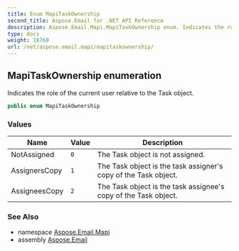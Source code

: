 ```yaml
---
title: Enum MapiTaskOwnership
second_title: Aspose.Email for .NET API Reference
description: Aspose.Email.Mapi.MapiTaskOwnership enum. Indicates the role of the current user relative to the Task object
type: docs
weight: 18760
url: /net/aspose.email.mapi/mapitaskownership/
---
```

## MapiTaskOwnership enumeration

Indicates the role of the current user relative to the Task object.

```csharp
public enum MapiTaskOwnership
```

### Values

| Name | Value | Description |
| --- | --- | --- |
| NotAssigned | `0` | The Task object is not assigned. |
| AssignersCopy | `1` | The Task object is the task assigner's copy of the Task object. |
| AssigneesCopy | `2` | The Task object is the task assignee's copy of the Task object. |

### See Also

* namespace [Aspose.Email.Mapi](../../aspose.email.mapi/)
* assembly [Aspose.Email](../../)


